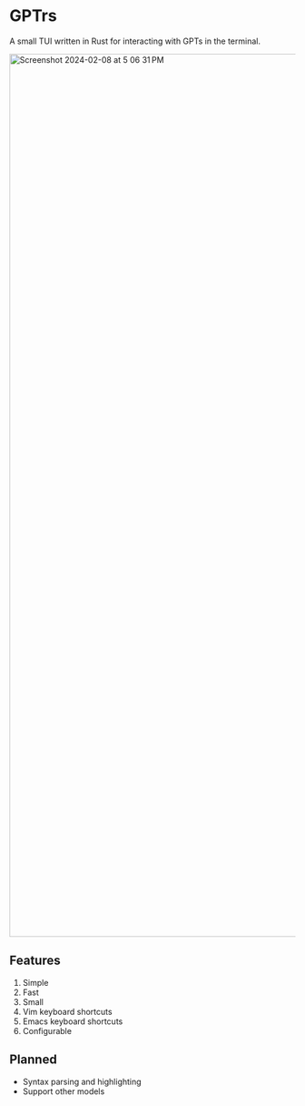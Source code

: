# GPTrs

A small TUI written in Rust for interacting with GPTs in the terminal.

<img width="1552" alt="Screenshot 2024-02-08 at 5 06 31 PM" src="https://github.com/realprogrammersusevim/gptrs/assets/93488695/7507e07c-936e-41c6-a7ac-0fef49402fc2">

## Features

1. Simple
2. Fast
3. Small
4. Vim keyboard shortcuts
5. Emacs keyboard shortcuts
6. Configurable

## Planned

- Syntax parsing and highlighting
- Support other models

